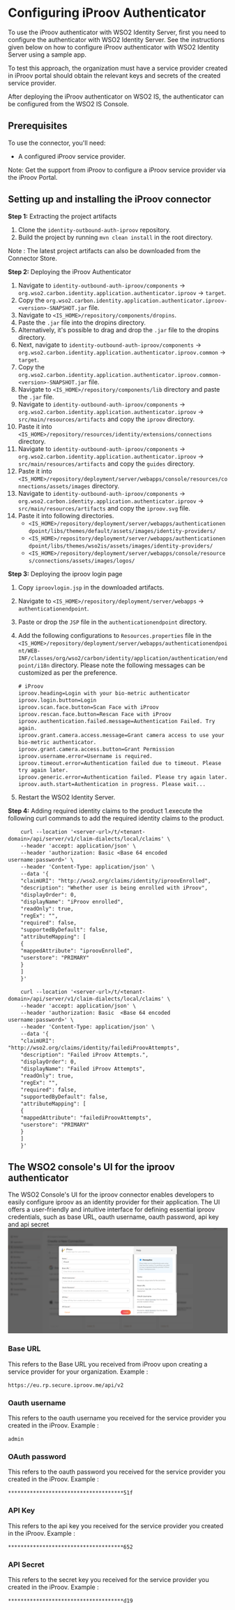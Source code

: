 # Configuring iProov Authenticator
To use the iProov authenticator with WSO2 Identity Server, first you need to configure  the authenticator with
WSO2 Identity Server. See the instructions given below on how to configure iProov authenticator with
WSO2 Identity Server using a sample app.

To test this approach, the organization must have a service provider created in iProov portal should obtain
the relevant keys and secrets of the created service provider.

After deploying the iProov authenticator on WSO2 IS, the authenticator can be configured from the
WSO2 IS Console.

## Prerequisites
To use the connector, you'll need:

- A configured iProov service provider.

Note: Get the support from iProov to configure a iProov service provider via the iProov Portal.

## Setting up and installing the iProov connector

**Step 1:** Extracting the project artifacts
1. Clone the `identity-outbound-auth-iproov` repository.
2. Build the project by running ```mvn clean install``` in the root directory.

Note : The latest project artifacts can also be downloaded from the Connector Store.

**Step 2:** Deploying the iProov Authenticator

1. Navigate to `identity-outbound-auth-iproov/components` → `org.wso2.carbon.identity.application.authenticator.iproov`
   → `target`.
2. Copy the `org.wso2.carbon.identity.application.authenticator.iproov-<version>-SNAPSHOT.jar` file.
3. Navigate to `<IS_HOME>/repository/components/dropins`.
4. Paste the `.jar` file into the dropins directory.
5. Alternatively, it's possible to drag and drop the `.jar` file to the dropins directory.
6. Next, navigate to `identity-outbound-auth-iproov/components` →
   `org.wso2.carbon.identity.application.authenticator.iproov.common` → `target`.
7. Copy the `org.wso2.carbon.identity.application.authenticator.iproov.common-<version>-SNAPSHOT.jar` file.
8. Navigate to `<IS_HOME>/repository/components/lib` directory and paste the `.jar` file.
9. Navigate to `identity-outbound-auth-iproov/components` → `org.wso2.carbon.identity.application.authenticator.iproov`
   → `src/main/resources/artifacts` and copy the `iproov` directory.
10. Paste it into `<IS_HOME>/repository/resources/identity/extensions/connections` directory.
11. Navigate to `identity-outbound-auth-iproov/components` → `org.wso2.carbon.identity.application.authenticator.iproov`
   → `src/main/resources/artifacts` and copy the `guides` directory.
12. Paste it into `<IS_HOME>/repository/deployment/server/webapps/console/resources/connections/assets/images` directory.
13. Navigate to `identity-outbound-auth-iproov/components` → `org.wso2.carbon.identity.application.authenticator.iproov`
    → `src/main/resources/artifacts` and copy the `iproov.svg` file.
14. Paste it into following directories.
    - `<IS_HOME>/repository/deployment/server/webapps/authenticationendpoint/libs/themes/default/assets/images/identity-providers/`
    - `<IS_HOME>/repository/deployment/server/webapps/authenticationendpoint/libs/themes/wso2is/assets/images/identity-providers/`
    - `<IS_HOME>/repository/deployment/server/webapps/console/resources/connections/assets/images/logos/`

**Step 3:** Deploying the iproov login page
1. Copy `iproovlogin.jsp` in the downloaded artifacts.
2. Navigate to `<IS_HOME>/repository/deployment/server/webapps` → `authenticationendpoint`.
3. Paste or drop the `JSP` file in the `authenticationendpoint` directory.
4. Add the following configurations to `Resources.properties` file in the 
`<IS_HOME>/repository/deployment/server/webapps/authenticationendpoint/WEB-INF/classes/org/wso2/carbon/identity/application/authentication/endpoint/i18n` directory. Please note the following messages can be customized as per the preference.
    ```
    # iProov
    iproov.heading=Login with your bio-metric authenticator
    iproov.login.button=Login
    iproov.scan.face.button=Scan Face with iProov
    iproov.rescan.face.button=Rescan Face with iProov
    iproov.authentication.failed.message=Authentication Failed. Try again.
    iproov.grant.camera.access.message=Grant camera access to use your bio-metric authenticator.
    iproov.grant.camera.access.button=Grant Permission
    iproov.username.error=Username is required.
    iproov.timeout.error=Authentication failed due to timeout. Please try again later.
    iproov.generic.error=Authentication failed. Please try again later.
    iproov.auth.start=Authentication in progress. Please wait...
    ```
   
5. Restart the WSO2 Identity Server.

**Step 4:** Adding required identity claims to the product
1.execute the following curl commands to add the required identity claims to the product.
```
    curl --location '<server-url>/t/<tenant-domain>/api/server/v1/claim-dialects/local/claims' \
    --header 'accept: application/json' \
    --header 'authorization: Basic <Base 64 encoded username:password>' \
    --header 'Content-Type: application/json' \
    --data '{
    "claimURI": "http://wso2.org/claims/identity/iproovEnrolled",
    "description": "Whether user is being enrolled with iProov",
    "displayOrder": 0,
    "displayName": "iProov enrolled",
    "readOnly": true,
    "regEx": "",
    "required": false,
    "supportedByDefault": false,
    "attributeMapping": [
    {
    "mappedAttribute": "iproovEnrolled",
    "userstore": "PRIMARY"
    }
    ]
    }'
```
```
    curl --location '<server-url>/t/<tenant-domain>/api/server/v1/claim-dialects/local/claims' \
    --header 'accept: application/json' \
    --header 'authorization: Basic  <Base 64 encoded username:password>' \
    --header 'Content-Type: application/json' \
    --data '{
    "claimURI": "http://wso2.org/claims/identity/failediProovAttempts",
    "description": "Failed iProov Attempts.",
    "displayOrder": 0,
    "displayName": "Failed iProov Attempts",
    "readOnly": true,
    "regEx": "",
    "required": false,
    "supportedByDefault": false,
    "attributeMapping": [
    {
    "mappedAttribute": "failediProovAttempts",
    "userstore": "PRIMARY"
    }
    ]
    }'
```

## The WSO2 console's UI for the iproov authenticator

The WSO2 Console's UI for the iproov connector enables developers to easily configure iproov
as an identity provider for their application. The UI offers a user-friendly and intuitive
interface for defining essential iproov credentials, such as base URL, oauth username, oauth password,
api key and api secret
![Configuring iProov in WSO2 Console](images/wso2console.png)

### Base URL
This refers to the Base URL you received from iProov upon creating a service provider for your organization.
Example :

```
https://eu.rp.secure.iproov.me/api/v2
```

### Oauth username
This refers to the oauth username you received for the service provider you created in the iProov.
Example :
```
admin
```

### OAuth password
This refers to the oauth password you received for the service provider you created in the iProov.
Example :
```
*************************************51f
```

### API Key
This refers to the api key you received for the service provider you created in the iProov.
Example :
```
*************************************652
```

### API Secret
This refers to the secret key you received for the service provider you created in the iProov.
Example :
```
*************************************d19
```
